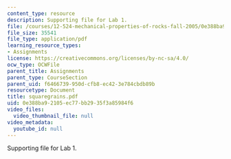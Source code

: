 ```yaml
---
content_type: resource
description: Supporting file for Lab 1.
file: /courses/12-524-mechanical-properties-of-rocks-fall-2005/0e388ba92105ec77bb2935f3a85984f6_squaregrains.pdf
file_size: 35541
file_type: application/pdf
learning_resource_types:
- Assignments
license: https://creativecommons.org/licenses/by-nc-sa/4.0/
ocw_type: OCWFile
parent_title: Assignments
parent_type: CourseSection
parent_uid: f6466739-950d-cfb8-ec42-3e784cbdb89b
resourcetype: Document
title: squaregrains.pdf
uid: 0e388ba9-2105-ec77-bb29-35f3a85984f6
video_files:
  video_thumbnail_file: null
video_metadata:
  youtube_id: null
---
```

Supporting file for Lab 1.
